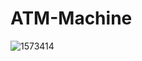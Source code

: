 # ATM-Machine

![1573414](https://user-images.githubusercontent.com/101575355/218268992-88874c9e-965d-4898-a00f-add8a3421ad6.png)

